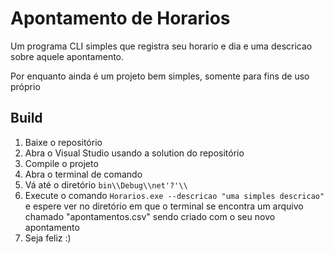 # Apontamento de Horarios

Um programa CLI simples que registra seu horario e dia e uma descricao sobre aquele apontamento.

Por enquanto ainda é um projeto bem simples, somente para fins de uso próprio

## Build

1. Baixe o repositório
2. Abra o Visual Studio usando a solution do repositório
3. Compile o projeto
4. Abra o terminal de comando
5. Vá até o diretório `bin\\Debug\\net'?'\\`
6. Execute o comando `Horarios.exe --descricao "uma simples descricao"` e espere ver no diretório em que o terminal se encontra um arquivo chamado "apontamentos.csv" sendo criado com o seu novo apontamento
7. Seja feliz :)
